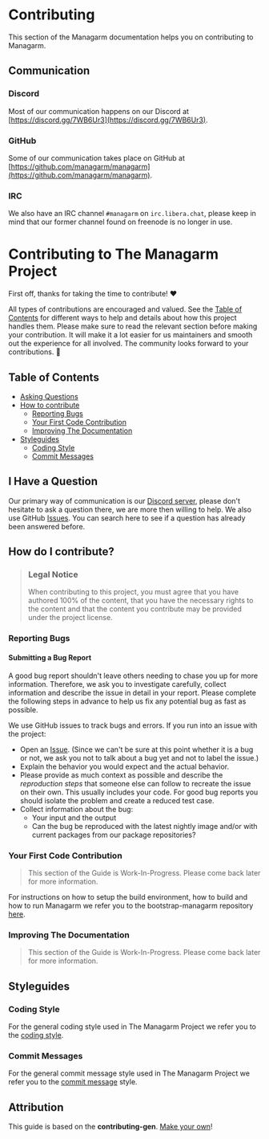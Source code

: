 # Contributing

This section of the Managarm documentation helps you on contributing to Managarm.

## Communication

### Discord
Most of our communication happens on our Discord at [https://discord.gg/7WB6Ur3](https://discord.gg/7WB6Ur3).

### GitHub
Some of our communication takes place on GitHub at [https://github.com/managarm/managarm](https://github.com/managarm/managarm).

### IRC
We also have an IRC channel `#managarm` on `irc.libera.chat`, please keep in mind that our former channel found on freenode is no longer in use.


<!-- omit in toc -->
# Contributing to The Managarm Project

First off, thanks for taking the time to contribute! ❤️

All types of contributions are encouraged and valued. See the [Table of Contents](#table-of-contents) for different ways to help and details about how this project handles them. Please make sure to read the relevant section before making your contribution. It will make it a lot easier for us maintainers and smooth out the experience for all involved. The community looks forward to your contributions. 🎉

<!--
> And if you like the project, but just don't have time to contribute, that's fine. There are other easy ways to support the project and show your appreciation, which we would also be very happy about:
> - Star the project
> - Tweet about it
> - Mention the project at local meetups and tell your friends/colleagues
-->
<!-- omit in toc -->
## Table of Contents

- [Asking Questions](#i-have-a-question)
- [How to contribute](#i-want-to-contribute)
  - [Reporting Bugs](#reporting-bugs)
  - [Your First Code Contribution](#your-first-code-contribution)
  - [Improving The Documentation](#improving-the-documentation)
- [Styleguides](#styleguides)
  - [Coding Style](#coding-style)
  - [Commit Messages](#commit-messages)



## I Have a Question

Our primary way of communication is our [Discord server](https://discord.gg/7WB6Ur3), please don't hesitate to ask a question there, we are more then willing to help. We also use GitHub [Issues](https://github.com/managarm/managarm/issues). You can search here to see if a question has already been answered before.

## How do I contribute?

> ### Legal Notice
> When contributing to this project, you must agree that you have authored 100% of the content, that you have the necessary rights to the content and that the content you contribute may be provided under the project license.

### Reporting Bugs

<!-- omit in toc -->
#### Submitting a Bug Report

A good bug report shouldn't leave others needing to chase you up for more information. Therefore, we ask you to investigate carefully, collect information and describe the issue in detail in your report. Please complete the following steps in advance to help us fix any potential bug as fast as possible.

We use GitHub issues to track bugs and errors. If you run into an issue with the project:

- Open an [Issue](https://github.com/managarm/managarm/issues/new). (Since we can't be sure at this point whether it is a bug or not, we ask you not to talk about a bug yet and not to label the issue.)
- Explain the behavior you would expect and the actual behavior.
- Please provide as much context as possible and describe the *reproduction steps* that someone else can follow to recreate the issue on their own. This usually includes your code. For good bug reports you should isolate the problem and create a reduced test case.
- Collect information about the bug:
  - Your input and the output
  - Can the bug be reproduced with the latest nightly image and/or with current packages from our package repositories?

<!-- You might want to create an issue template for bugs and errors that can be used as a guide and that defines the structure of the information to be included. If you do so, reference it here in the description. -->

### Your First Code Contribution

> This section of the Guide is Work-In-Progress. Please come back later for more information.

For instructions on how to setup the build environment, how to build and how to run Managarm we refer you to the bootstrap-managarm repository [here](https://github.com/managarm/bootstrap-managarm).
<!-- TODO
include Setup of env, IDE and typical getting started instructions?

-->

### Improving The Documentation

> This section of the Guide is Work-In-Progress. Please come back later for more information.

<!-- TODO
Updating, improving and correcting the documentation

-->

## Styleguides
### Coding Style

For the general coding style used in The Managarm Project we refer you to the [coding style](coding-style.md).


### Commit Messages

For the general commit message style used in The Managarm Project we refer you to the [commit message](commit-messages.md) style.

<!-- TODO

-->

<!-- omit in toc -->
## Attribution
This guide is based on the **contributing-gen**. [Make your own](https://github.com/bttger/contributing-gen)!

